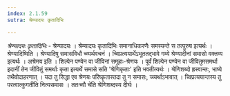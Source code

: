 ```yaml
---
index: 2.1.59
sutra: श्रेण्यादयः कृतादिभिः

---
```

_श्रेण्यादयः कृतादिभिः_ - श्रेण्यादयः । श्रेम्यादयः कृतादिभिः समानाधिकरणैः समस्यन्ते स तत्पुरुष इत्यर्थः । श्रेण्यादिष्विति । श्रेण्यादिषु समासविधौ च्व्यर्थवचनं । च्विप्रत्ययार्थेऽभूततद्भावे गम्ये श्रेण्यादीनां समासो वक्तव्य इत्यर्थः । अश्रेमय इति । शिल्पेन पण्येन वा जीविनां समूहाः-श्रेणयः । पूर्वं शिल्पेन पण्येन वा जीवितुमसमर्था इदानीं तेन जीवितुं समर्थाः कृता इत्यर्थे समासे सति 'श्रेणिकृताः' इति भवतीत्यर्थः । श्रेणिशब्दो ह्रस्वान्तः, भाष्ये तथैवोदाहरणात् । यदा तु सिद्धा एव श्रेणयः परिष्कृतास्तदा तु न समासः, च्व्यर्थाऽभावात् । च्विप्रत्ययान्तस्य तु परत्वात्कुगती॑ति नित्यसमासः । ततःच्वौ चे॑ति श्रेणिशब्दस्य दीर्घः । 